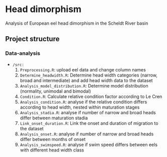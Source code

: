 # Head dimorphism

Analysis of European eel head dimorphism in the Scheldt River basin

## Project structure

### Data-analysis

* `/src:`
    1. `Preprocessing.R`: upload eel data and change column names
    2. `Determine_headwidth.R`: Determine head width categories (narrow, broad and intermediate) and add head width data to the dataset
    3. `Analysis_model_distribution.R`: Determine model distribution (normality, unimodal and bimodal)
    4. `Condition.R`: Calculate relative condition factor according to Le Cren
    5. `Analysis_condition.R`: analyse if the relative condition differs according to head width, nested within maturation stages
    6. `Analysis_stadia.R`: analyse if number of narrow and broad heads differ between maturation stadia
    7. `Link_onset_duration.R`: Link the onset and duration of migration to the dataset
    8. `Analysis_onset.R`: analyse if number of narrow and broad heads differ between months of onset
    9. `Analysis_swimspeed.R`: analyse if swim speed differs between eels with different head width class

